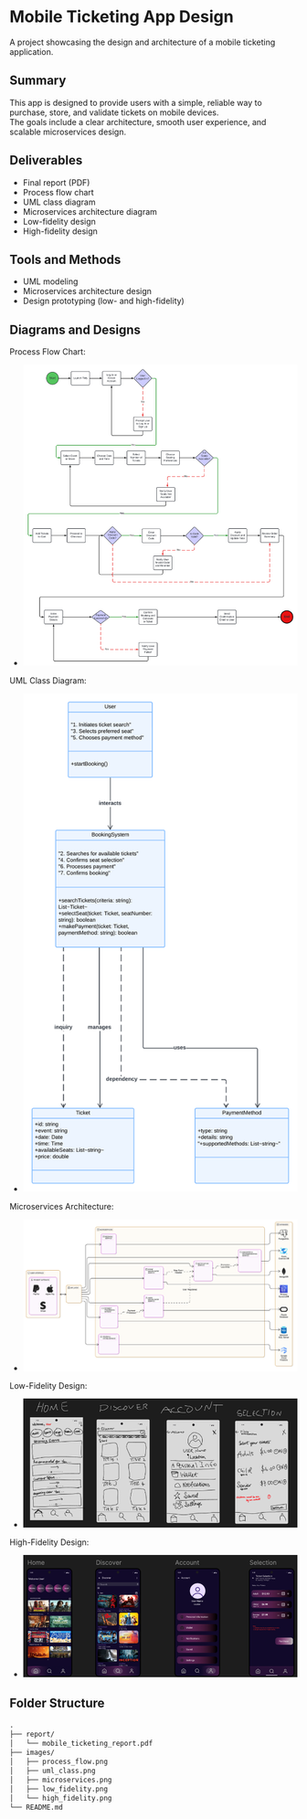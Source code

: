 # Mobile Ticketing App Design

A project showcasing the design and architecture of a mobile ticketing application.

## Summary
This app is designed to provide users with a simple, reliable way to purchase, store, and validate tickets on mobile devices.  
The goals include a clear architecture, smooth user experience, and scalable microservices design.

## Deliverables
- Final report (PDF)
- Process flow chart
- UML class diagram
- Microservices architecture diagram
- Low-fidelity design
- High-fidelity design

## Tools and Methods
- UML modeling
- Microservices architecture design
- Design prototyping (low- and high-fidelity)

## Diagrams and Designs
Process Flow Chart:
- ![Process Flow](images/process_flow.png)

UML Class Diagram:
- ![UML Class Diagram](images/uml_class.png)

Microservices Architecture:
- ![Microservices Architecture](images/microservices.png)

Low-Fidelity Design:
- ![Low-Fidelity Design](images/low_fidelity.png)

High-Fidelity Design:
- ![High-Fidelity Design](images/high_fidelity.png)


## Folder Structure
```
.
├── report/
│   └── mobile_ticketing_report.pdf
├── images/
│   ├── process_flow.png
│   ├── uml_class.png
│   ├── microservices.png
│   ├── low_fidelity.png
│   └── high_fidelity.png
└── README.md
```
